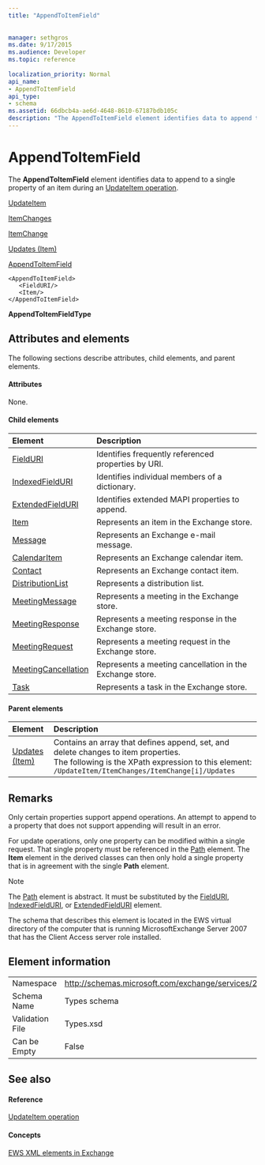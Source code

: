 ```yaml
---
title: "AppendToItemField"
 
 
manager: sethgros
ms.date: 9/17/2015
ms.audience: Developer
ms.topic: reference
 
localization_priority: Normal
api_name:
- AppendToItemField
api_type:
- schema
ms.assetid: 66dbcb4a-ae6d-4648-8610-67187bdb105c
description: "The AppendToItemField element identifies data to append to a single property of an item during an UpdateItem operation."
---
```


# AppendToItemField

The **AppendToItemField** element identifies data to append to a single property of an item during an [UpdateItem operation](updateitem-operation.md).
  
[UpdateItem](updateitem.md)
  
[ItemChanges](itemchanges.md)
  
[ItemChange](itemchange.md)
  
[Updates (Item)](updates-item.md)
  
[AppendToItemField](appendtoitemfield.md)
  
```
<AppendToItemField>
   <FieldURI/>
   <Item/>
</AppendToItemField>
```

 **AppendToItemFieldType**
## Attributes and elements

The following sections describe attributes, child elements, and parent elements.
  
#### Attributes

None.
  
#### Child elements

|**Element**|**Description**|
|:-----|:-----|
|[FieldURI](fielduri.md) <br/> |Identifies frequently referenced properties by URI.  <br/> |
|[IndexedFieldURI](indexedfielduri.md) <br/> |Identifies individual members of a dictionary.  <br/> |
|[ExtendedFieldURI](extendedfielduri.md) <br/> |Identifies extended MAPI properties to append.  <br/> |
|[Item](item.md) <br/> |Represents an item in the Exchange store.  <br/> |
|[Message](message-ex15websvcsotherref.md) <br/> |Represents an Exchange e-mail message.  <br/> |
|[CalendarItem](calendaritem.md) <br/> |Represents an Exchange calendar item.  <br/> |
|[Contact](contact.md) <br/> |Represents an Exchange contact item.  <br/> |
|[DistributionList](distributionlist.md) <br/> |Represents a distribution list.  <br/> |
|[MeetingMessage](meetingmessage.md) <br/> |Represents a meeting in the Exchange store.  <br/> |
|[MeetingResponse](meetingresponse.md) <br/> |Represents a meeting response in the Exchange store.  <br/> |
|[MeetingRequest](meetingrequest.md) <br/> |Represents a meeting request in the Exchange store.  <br/> |
|[MeetingCancellation](meetingcancellation.md) <br/> |Represents a meeting cancellation in the Exchange store.  <br/> |
|[Task](task.md) <br/> |Represents a task in the Exchange store.  <br/> |
   
#### Parent elements

|**Element**|**Description**|
|:-----|:-----|
|[Updates (Item)](updates-item.md) <br/> |Contains an array that defines append, set, and delete changes to item properties.  <br/> The following is the XPath expression to this element:  `/UpdateItem/ItemChanges/ItemChange[i]/Updates` <br/> |
   
## Remarks

Only certain properties support append operations. An attempt to append to a property that does not support appending will result in an error.
  
For update operations, only one property can be modified within a single request. That single property must be referenced in the [Path](path.md) element. The **Item** element in the derived classes can then only hold a single property that is in agreement with the single **Path** element. 
  
> [!NOTE]
> The [Path](path.md) element is abstract. It must be substituted by the [FieldURI](fielduri.md), [IndexedFieldURI](indexedfielduri.md), or [ExtendedFieldURI](extendedfielduri.md) element. 
  
The schema that describes this element is located in the EWS virtual directory of the computer that is running MicrosoftExchange Server 2007 that has the Client Access server role installed.
  
## Element information

|||
|:-----|:-----|
|Namespace  <br/> |http://schemas.microsoft.com/exchange/services/2006/types  <br/> |
|Schema Name  <br/> |Types schema  <br/> |
|Validation File  <br/> |Types.xsd  <br/> |
|Can be Empty  <br/> |False  <br/> |
   
## See also

#### Reference

[UpdateItem operation](updateitem-operation.md)
#### Concepts

[EWS XML elements in Exchange](ews-xml-elements-in-exchange.md)

